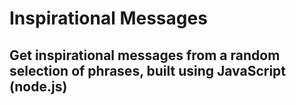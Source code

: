 # Inspirational Messages
## Get inspirational messages from a random selection of phrases, built using JavaScript (node.js)
